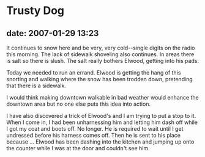 # Trusty Dog #

## date: 2007-01-29 13:23 ##

It continues to snow here and be very, very cold--single digits on the
radio this morning. The lack of sidewalk shoveling also continues. In
areas there is salt so there is slush. The salt really bothers Elwood,
getting into his pads.

Today we needed to run an errand. Elwood is getting the hang of this
snorting and walking where the snow has been trodden down, pretending
that there is a sidewalk.

I would think making downtown walkable in bad weather would enhance
the downtown area but no one else puts this idea into action.

I have also discovered a trick of Elwood's and I am trying to put a
stop to it. When I come in, I had been unharnessing him and letting
him dash off while I got my coat and boots off. No longer. He is
required to wait until I get undressed before his harness comes off.
Then he is sent to his place because ... Elwood has been dashing into
the kitchen and jumping up onto the counter while I was at the door
and couldn't see him.
